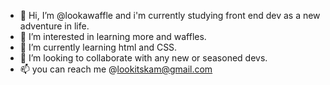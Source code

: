 - 👋 Hi, I’m @lookawaffle and i'm currently studying front end dev as a new adventure in life.
- 👀 I’m interested in learning more and waffles.
- 🌱 I’m currently learning html and CSS.
- 💞️ I’m looking to collaborate with any new or seasoned devs.
- 📫 you can reach me @lookitskam@gmail.com

<!---
lookawaffle/lookawaffle is a ✨ special ✨ repository because its `README.md` (this file) appears on your GitHub profile.
You can click the Preview link to take a look at your changes.
--->
